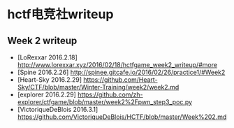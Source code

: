 # hctf电竞社writeup
## Week 2 writeup
* [LoRexxar 2016.2.18] http://www.lorexxar.xyz/2016/02/18/hctfgame_week2_writeup/#more
* [Spine 2016.2.26] http://spinee.gitcafe.io/2016/02/26/practice1/#Week2
* [Heart-Sky 2016.2.29] https://github.com/Heart-Sky/CTF/blob/master/Winter-Training/week2/week2.md
* [explorer 2016.2.29] https://github.com/zh-explorer/ctfgame/blob/master/week2%2Fpwn_step3_poc.py
* [VictoriqueDeBlois 2016.3.1] https://github.com/VictoriqueDeBlois/HCTF/blob/master/Week%202.md
